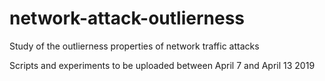 # network-attack-outlierness
Study of the outlierness properties of network traffic attacks

Scripts and experiments to be uploaded between April 7 and April 13 2019
